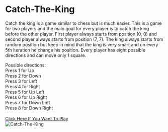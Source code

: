 # Catch-The-King
Catch the king is a game similar to chess but is much easier. This is a game for two players and the main goal for every player is to catch the king before the other player. First player always starts from position (0, 0) and second player always starts from position (7, 7). The king always starts from random position but keep in mind that the king is very smart and on every 5th iteration he change his position. Every player has eight possible directions and can move only 1 square.

Possible directions:<br>
Press 1 for Up <br>
Press 2 for Down <br>
Press 3 for Left <br>
Press 4 for Right <br>
Press 5 for Up Left <br>
Press 6 for Up Right <br>
Press 7 for Down Left <br>
Press 8 for Down Right <br>
<br>
[Click Here If You Want To Play](https://replit.com/@HristianBalevsk/Catch-The-King?v=1)
<br>
![Catch-The-King](https://user-images.githubusercontent.com/114162692/218267620-256225ad-fd06-4aa4-a2b6-de1a9c1efdc0.jpg)
